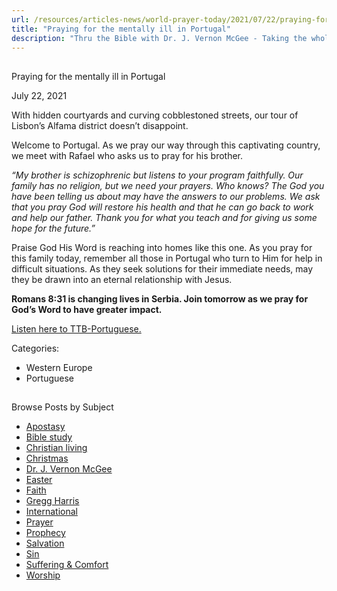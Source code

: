 ```yaml
---
url: /resources/articles-news/world-prayer-today/2021/07/22/praying-for-the-mentally-ill-in-portugal
title: "Praying for the mentally ill in Portugal"
description: "Thru the Bible with Dr. J. Vernon McGee - Taking the whole Word to the whole world"
---
```







## 
 Praying for the mentally ill in Portugal


July 22, 2021
![]()




With hidden courtyards and curving cobblestoned streets, our tour of Lisbon’s Alfama district doesn’t disappoint.  

 Welcome to Portugal. As we pray our way through this captivating country, we meet with Rafael who asks us to pray for his brother. 

*“My brother is schizophrenic but listens to your program faithfully. Our family has no religion, but we need your prayers. Who knows? The God you have been telling us about may have the answers to our problems. We ask that you pray God will restore his health and that he can go back to work and help our father. Thank you for what you teach and for giving us some hope for the future.”*   


Praise God His Word is reaching into homes like this one. As you pray for this family today, remember all those in Portugal who turn to Him for help in difficult situations. As they seek solutions for their immediate needs, may they be drawn into an eternal relationship with Jesus. 

**Romans 8:31 is changing lives in Serbia. Join tomorrow as we pray for God’s Word to have greater impact.**   


[Listen here to TTB-Portuguese.](https://ttb.twr.org/home/day,598/language,POR-EUR)



Categories: 


* Western Europe
* Portuguese









## 
 Browse Posts by Subject


* [Apostasy](/resources/articles-news/-in-tags/tags/Apostasy)
* [Bible study](/resources/articles-news/-in-tags/tags/Bible-study)
* [Christian living](/resources/articles-news/-in-tags/tags/Christian-living)
* [Christmas](/resources/articles-news/-in-tags/tags/Christmas)
* [Dr. J. Vernon McGee](/resources/articles-news/-in-tags/tags/Dr-J-Vernon-McGee)
* [Easter](/resources/articles-news/-in-tags/tags/easter)
* [Faith](/resources/articles-news/-in-tags/tags/Faith)
* [Gregg Harris](/resources/articles-news/-in-tags/tags/Gregg-Harris)
* [International](/resources/articles-news/-in-tags/tags/International)
* [Prayer](/resources/articles-news/-in-tags/tags/prayer)
* [Prophecy](/resources/articles-news/-in-tags/tags/Prophecy)
* [Salvation](/resources/articles-news/-in-tags/tags/Salvation)
* [Sin](/resources/articles-news/-in-tags/tags/sin)
* [Suffering & Comfort](/resources/articles-news/-in-tags/tags/Suffering-Comfort)
* [Worship](/resources/articles-news/-in-tags/tags/worship)






